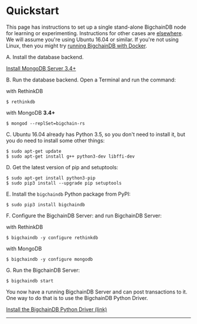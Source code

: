 # Quickstart

This page has instructions to set up a single stand-alone BigchainDB node for learning or experimenting. Instructions for other cases are [elsewhere](introduction.html). We will assume you're using Ubuntu 16.04 or similar. If you're not using Linux, then you might try [running BigchainDB with Docker](appendices/run-with-docker.html).

A. Install the database backend. 

[Install MongoDB Server 3.4+](https://docs.mongodb.com/manual/tutorial/install-mongodb-on-ubuntu/)

B. Run the database backend. Open a Terminal and run the command:

with RethinkDB
```text
$ rethinkdb
```

with MongoDB __3.4+__
```text
$ mongod --replSet=bigchain-rs
```

C. Ubuntu 16.04 already has Python 3.5, so you don't need to install it, but you do need to install some other things:
```text
$ sudo apt-get update
$ sudo apt-get install g++ python3-dev libffi-dev
```

D. Get the latest version of pip and setuptools:
```text
$ sudo apt-get install python3-pip
$ sudo pip3 install --upgrade pip setuptools
```

E. Install the `bigchaindb` Python package from PyPI:
```text
$ sudo pip3 install bigchaindb
```

F. Configure the BigchainDB Server: and run BigchainDB Server:

with RethinkDB
```text
$ bigchaindb -y configure rethinkdb
```

with MongoDB
```text
$ bigchaindb -y configure mongodb
```

G. Run the BigchainDB Server:
```text
$ bigchaindb start
```

You now have a running BigchainDB Server and can post transactions to it.
One way to do that is to use the BigchainDB Python Driver.

[Install the BigchainDB Python Driver (link)](https://docs.bigchaindb.com/projects/py-driver/en/latest/quickstart.html)

<hr>

<br>
<br>
<br>
<br>
<br>
<br>
<br>
<br>
<br>
<br>
<br>
<br>
